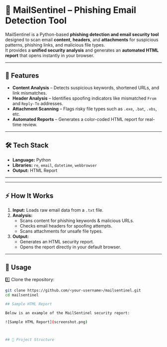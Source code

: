 # 📧 MailSentinel – Phishing Email Detection Tool

MailSentinel is a Python-based **phishing detection and email security tool** designed to scan email **content**, **headers**, and **attachments** for suspicious patterns, phishing links, and malicious file types.  
It provides a **unified security analysis** and generates an **automated HTML report** that opens instantly in your browser.

---

## 🚀 Features
- **Content Analysis** – Detects suspicious keywords, shortened URLs, and link mismatches.
- **Header Analysis** – Identifies spoofing indicators like mismatched `From` and `Reply-To` addresses.
- **Attachment Scanning** – Flags risky file types such as `.exe`, `.bat`, `.vbs`, etc.
- **Automated Reports** – Generates a color-coded HTML report for real-time review.

---

## 🛠️ Tech Stack
- **Language:** Python  
- **Libraries:** `re`, `email`, `datetime`, `webbrowser`  
- **Output:** HTML Report

---


---

## ⚡ How It Works
1. **Input:** Loads raw email data from a `.txt` file.
2. **Analysis:**
   - Scans content for phishing keywords & malicious URLs.
   - Checks email headers for spoofing attempts.
   - Scans attachments for unsafe file types.
3. **Output:**  
   - Generates an HTML security report.
   - Opens the report directly in your default browser.

---

## 📌 Usage
1️⃣ Clone the repository:
```bash
git clone https://github.com/<your-username>/mailsentinel.git
cd mailsentinel

## Sample HTML Report

Below is an example of the MailSentinel security report:

![Sample HTML Report](screenshot.png)



## 📂 Project Structure

